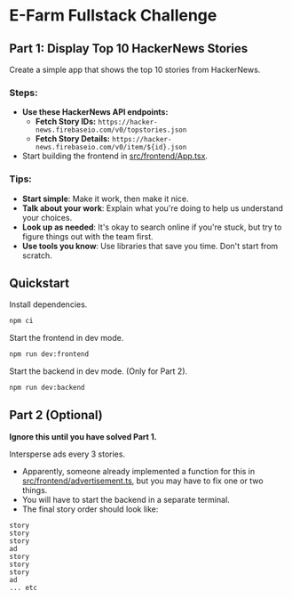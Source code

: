 # E-Farm Fullstack Challenge

## Part 1: Display Top 10 HackerNews Stories

Create a simple app that shows the top 10 stories from HackerNews.

### Steps:

- **Use these HackerNews API endpoints:**
  - **Fetch Story IDs:** `https://hacker-news.firebaseio.com/v0/topstories.json`
  - **Fetch Story Details:** `https://hacker-news.firebaseio.com/v0/item/${id}.json`
- Start building the frontend in [src/frontend/App.tsx](./src/frontend/App.tsx).

### Tips:

- **Start simple**: Make it work, then make it nice.
- **Talk about your work**: Explain what you're doing to help us understand your choices.
- **Look up as needed**: It's okay to search online if you're stuck, but try to figure things out with the team first.
- **Use tools you know**: Use libraries that save you time. Don't start from scratch.

## Quickstart

Install dependencies.

```bash
npm ci
```

Start the frontend in dev mode.

```bash
npm run dev:frontend
```

Start the backend in dev mode. (Only for Part 2).

```bash
npm run dev:backend
```

## Part 2 (Optional)

**Ignore this until you have solved Part 1.**

Intersperse ads every 3 stories.

- Apparently, someone already implemented a function for this in [src/frontend/advertisement.ts](./src/frontend/advertisement.ts), but you may have to fix one or two things.
- You will have to start the backend in a separate terminal.
- The final story order should look like:

```
story
story
story
ad
story
story
story
ad
... etc
```
